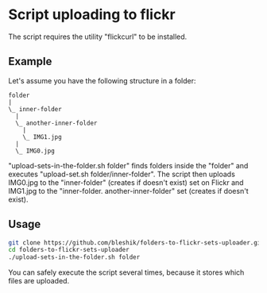 # Script uploading to flickr
The script requires the utility "flickcurl" to be installed.

## Example
Let's assume you have the following structure in a folder:
```
folder
|
\_ inner-folder
  |
  \_ another-inner-folder
    |
    \_ IMG1.jpg
  |
  \_ IMG0.jpg
```
"upload-sets-in-the-folder.sh folder" finds folders inside the "folder" and executes "upload-set.sh folder/inner-folder".
The script then uploads IMG0.jpg to the "inner-folder" (creates if doesn't exist) set on Flickr and IMG1.jpg to the "inner-folder. another-inner-folder" set (creates if doesn't exist).

## Usage
```bash
git clone https://github.com/bleshik/folders-to-flickr-sets-uploader.git
cd folders-to-flickr-sets-uploader
./upload-sets-in-the-folder.sh folder
```

You can safely execute the script several times, because it stores which files are uploaded.
